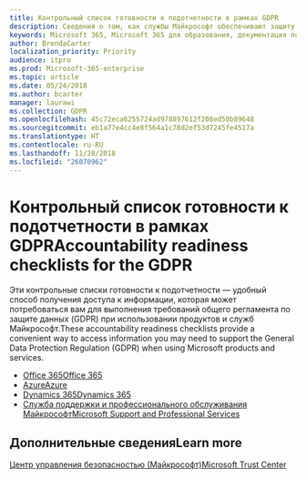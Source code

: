 ```yaml
---
title: Контрольный список готовности к подотчетности в рамках GDPR
description: Сведения о том, как службы Майкрософт обеспечивают защиту от нарушений безопасности персональных данных и как корпорация Майкрософт реагирует на такие нарушения и оповещает вас о них.
keywords: Microsoft 365, Microsoft 365 для образования, документация по Microsoft 365, GDPR
author: BrendaCarter
localization_priority: Priority
audience: itpro
ms.prod: Microsoft-365-enterprise
ms.topic: article
ms.date: 05/24/2018
ms.author: bcarter
manager: laurawi
ms.collection: GDPR
ms.openlocfilehash: 45c72eca6255724ad978897612f208ed50b89648
ms.sourcegitcommit: eb1a77e4cc4e8f564a1c78d2ef53d7245fe4517a
ms.translationtype: HT
ms.contentlocale: ru-RU
ms.lasthandoff: 11/28/2018
ms.locfileid: "26870962"
---
```

# <a name="accountability-readiness-checklists-for-the-gdpr"></a><span data-ttu-id="d1578-104">Контрольный список готовности к подотчетности в рамках GDPR</span><span class="sxs-lookup"><span data-stu-id="d1578-104">Accountability readiness checklists for the GDPR</span></span>

<span data-ttu-id="d1578-105">Эти контрольные списки готовности к подотчетности — удобный способ получения доступа к информации, которая может потребоваться вам для выполнения требований общего регламента по защите данных (GDPR) при использовании продуктов и служб Майкрософт.</span><span class="sxs-lookup"><span data-stu-id="d1578-105">These accountability readiness checklists provide a convenient way to access information you may need to support the General Data Protection Regulation (GDPR) when using Microsoft products and services.</span></span>  

- [<span data-ttu-id="d1578-106">Office 365</span><span class="sxs-lookup"><span data-stu-id="d1578-106">Office 365</span></span>](gdpr-arc-Office365.md)
- [<span data-ttu-id="d1578-107">Azure</span><span class="sxs-lookup"><span data-stu-id="d1578-107">Azure</span></span>](gdpr-arc-Azure.md)
- [<span data-ttu-id="d1578-108">Dynamics 365</span><span class="sxs-lookup"><span data-stu-id="d1578-108">Dynamics 365</span></span>](gdpr-arc-Dynamics365.md)
- [<span data-ttu-id="d1578-109">Служба поддержки и профессионального обслуживания Майкрософт</span><span class="sxs-lookup"><span data-stu-id="d1578-109">Microsoft Support and Professional Services</span></span>](gdpr-arc-prof-services.md)




## <a name="learn-more"></a><span data-ttu-id="d1578-110">Дополнительные сведения</span><span class="sxs-lookup"><span data-stu-id="d1578-110">Learn more</span></span>

[<span data-ttu-id="d1578-111">Центр управления безопасностью (Майкрософт)</span><span class="sxs-lookup"><span data-stu-id="d1578-111">Microsoft Trust Center</span></span>](https://www.microsoft.com/TrustCenter/Privacy/gdpr/default.aspx)


